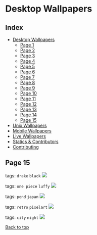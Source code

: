 # Desktop Wallpapers

## Index

- [Desktop Wallpapers](https://github.com/D3Ext/aesthetic-wallpapers/blob/main/pages/Desktop.md#desktop-wallpapers)
  - [Page 1](https://github.com/D3Ext/aesthetic-wallpapers/blob/main/pages/Page1.md)
  - [Page 2](https://github.com/D3Ext/aesthetic-wallpapers/blob/main/pages/Page2.md)
  - [Page 3](https://github.com/D3Ext/aesthetic-wallpapers/blob/main/pages/Page3.md)
  - [Page 4](https://github.com/D3Ext/aesthetic-wallpapers/blob/main/pages/Page4.md)
  - [Page 5](https://github.com/D3Ext/aesthetic-wallpapers/blob/main/pages/Page5.md)
  - [Page 6](https://github.com/D3Ext/aesthetic-wallpapers/blob/main/pages/Page6.md)
  - [Page 7](https://github.com/D3Ext/aesthetic-wallpapers/blob/main/pages/Page7.md)
  - [Page 8](https://github.com/D3Ext/aesthetic-wallpapers/blob/main/pages/Page8.md)
  - [Page 9](https://github.com/D3Ext/aesthetic-wallpapers/blob/main/pages/Page9.md)
  - [Page 10](https://github.com/D3Ext/aesthetic-wallpapers/blob/main/pages/Page10.md)
  - [Page 11](https://github.com/D3Ext/aesthetic-wallpapers/blob/main/pages/Page11.md)
  - [Page 12](https://github.com/D3Ext/aesthetic-wallpapers/blob/main/pages/Page12.md)
  - [Page 13](https://github.com/D3Ext/aesthetic-wallpapers/blob/main/pages/Page13.md)
  - [Page 14](https://github.com/D3Ext/aesthetic-wallpapers/blob/main/pages/Page14.md)
  - [Page 15](https://github.com/D3Ext/aesthetic-wallpapers/blob/main/pages/Page15.md)
- [Unix Wallpapers](https://github.com/D3Ext/aesthetic-wallpapers/blob/main/pages/Unix.md)
- [Mobile Wallpapers](https://github.com/D3Ext/aesthetic-wallpapers/blob/main/pages/Mobile.md#mobile-wallpapers)
- [Live Wallpapers](https://github.com/D3Ext/aesthetic-wallpapers/blob/main/pages/Live.md#live-wallpapers)
- [Statics & Contributors](https://github.com/D3Ext/aesthetic-wallpapers#statistics--contributors)
- [Contributing](https://github.com/D3Ext/aesthetic-wallpapers#contributing)

## Page 15

tags: `drake` `black`
<img src="https://raw.githubusercontent.com/D3Ext/aesthetic-wallpapers/main/images/kiryu_black.png">

tags: `one piece` `luffy`
<img src="https://raw.githubusercontent.com/D3Ext/aesthetic-wallpapers/main/images/one-piece-luffy.jpg">

tags: `pond` `japan`
<img src="https://raw.githubusercontent.com/D3Ext/aesthetic-wallpapers/main/images/pond_shed.png">

tags: `retro` `pixelart`
<img src="https://raw.githubusercontent.com/D3Ext/aesthetic-wallpapers/main/images/retro_market.png">

tags: `city` `night`
<img src="https://raw.githubusercontent.com/D3Ext/aesthetic-wallpapers/main/images/weeknd.png">

[Back to top](#Index)

